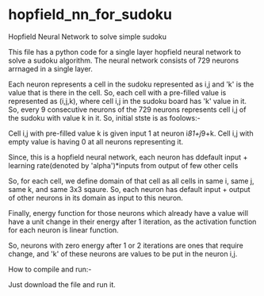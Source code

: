 # hopfield_nn_for_sudoku
Hopfield Neural Network to solve simple sudoku

This file has a python code for a single layer hopfield neural network to solve a sudoku algorithm.
The neural network consists of 729 neurons arrnaged in a single layer. 

Each neuron represents a cell in the sudoku represented as i,j and 'k' is the value that is there in the cell.
So, each cell with a pre-filled value is represented as (i,j,k), where cell i,j in the sudoku board has 'k' value in it.
So, every 9 consecutive neurons of the 729 neurons represents cell i,j of the sudoku with value k in it.
So, initial stste is as foolows:-

Cell i,j with pre-filled value k is given input 1 at neuron i*81+j*9+k.
Cell i,j with empty value is having 0 at all neurons representing it.

Since, this is a hopfield neural network, each neuron has ddefault input + learning rate(denoted by 'alpha')*inputs from output of few other cells

So, for each cell, we define domain of that cell as all cells in same i, same j, same k, and same 3x3 sqaure.
So, each neuron has default input + output of other neurons in its domain as input to this neuron.

Finally, energy function for those neurons which already have a value will have a unit change in their energy after 1 iteration, as the activation function for each neuron is linear function.

So, neurons with zero energy after 1 or 2 iterations are ones that require change, and 'k' of these neurons are values to be put in the neuron i,j.

How to compile and run:-

Just download the file and run it.
